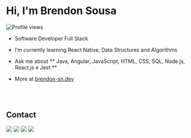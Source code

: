 <h1 align="left">Hi, I'm Brendon Sousa</h1>
<p align="left"> <img src="https://komarev.com/ghpvc/?username=brendon-sn&color=blue" alt="Profile views" /> </p>

- Software Developer Full Stack 

- I’m currently learning React Native, Data Structures and Algorithms

- Ask me about ** Java, Angular, JavaScript, HTML, CSS, SQL, Node.js, React.js e Jest **

- More at [brendon-sn.dev](https://brendon-sn.github.io/Links/)


<br><br>


## Contact

<div>
<a href="https://www.instagram.com/brendon_sn/" target="_blank"><img src="https://img.shields.io/badge/-instagram-0D1117?style=for-the-badge&logo=instagram&logoColor=0078D" ></a>
<a href="https://codepen.io/brendon_sn"><img src="https://img.shields.io/badge/-codepen-0D1117?style=for-the-badge&logo=codepen" target="_blank"></a>
<a href = "mailto:sbrendon170@gmail.com"><img src="https://img.shields.io/badge/-gmail-0D1117?style=for-the-badge&logo=gmail&logoColor=red" target="_blank"></a>
<a href="https://www.linkedin.com/in/brendon-sousa/"><img src="https://img.shields.io/badge/-linkedIn-0D1117?style=for-the-badge&logo=linkedIn&logoColor=0078D4" ></a> 
</div>




<br>
